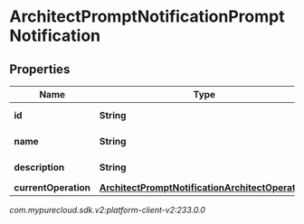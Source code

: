 # ArchitectPromptNotificationPromptNotification


## Properties

| Name | Type | Description | Notes |
| ------------ | ------------- | ------------- | ------------- |
| **id** | **String** | The prompt ID |  [optional] |
| **name** | **String** | The prompt name |  [optional] |
| **description** | **String** | The prompt description |  [optional] |
| **currentOperation** | [**ArchitectPromptNotificationArchitectOperation**](ArchitectPromptNotificationArchitectOperation) |  |  [optional] |




_com.mypurecloud.sdk.v2:platform-client-v2:233.0.0_

